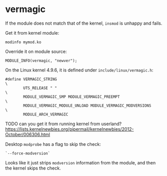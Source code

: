 # vermagic

If the module does not match that of the kernel, `insmod` is unhappy and fails.

Get it from kernel module:

    modinfo mymod.ko

Override it on module source:

    MODULE_INFO(vermagic, "newver");

On the Linux kernel 4.9.6, it is defined under `include/linux/vermagic.h`:

    #define VERMAGIC_STRING                                                 \
            UTS_RELEASE " "                                                 \
            MODULE_VERMAGIC_SMP MODULE_VERMAGIC_PREEMPT                     \
            MODULE_VERMAGIC_MODULE_UNLOAD MODULE_VERMAGIC_MODVERSIONS       \
            MODULE_ARCH_VERMAGIC

TODO can you get it from running kernel from userland? <https://lists.kernelnewbies.org/pipermail/kernelnewbies/2012-October/006306.html>

Desktop `modprobe` has a flag to skip the check:

	`--force-modversion`

Looks like it just strips `modversion` information from the module, and then the kernel skips the check.
